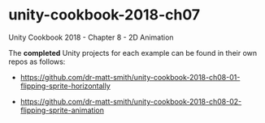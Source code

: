 # unity-cookbook-2018-ch07
Unity Cookbook 2018 - Chapter 8 - 2D Animation

The **completed** Unity projects for each example can be found in their own repos as follows:

- https://github.com/dr-matt-smith/unity-cookbook-2018-ch08-01-flipping-sprite-horizontally

- https://github.com/dr-matt-smith/unity-cookbook-2018-ch08-02-flipping-sprite-animation

